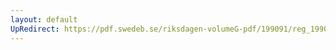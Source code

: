 ```yaml
---
layout: default
UpRedirect: https://pdf.swedeb.se/riksdagen-volumeG-pdf/199091/reg_199091/reg_199091_0825.pdf
---
```

